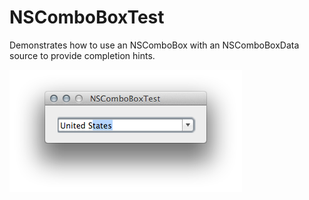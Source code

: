 NSComboBoxTest
==============

Demonstrates how to use an NSComboBox with an NSComboBoxData source to
provide completion hints.

![Screenshot of Sample Application](Screenshots/0.png)
